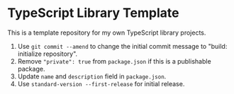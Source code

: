# TypeScript Library Template

This is a template repository for my own TypeScript library projects.

1. Use `git commit --amend` to change the initial commit message to "build: initialize repository".
2. Remove `"private": true` from `package.json` if this is a publishable package.
3. Update `name` and `description` field in `package.json`.
4. Use `standard-version --first-release` for initial release.
